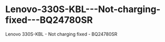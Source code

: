 # Lenovo-330S-KBL---Not-charging-fixed---BQ24780SR
Lenovo 330S-KBL - Not charging fixed - BQ24780SR
